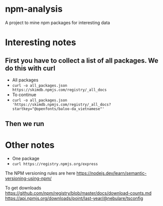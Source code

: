 # npm-analysis
A project to mine npm packages for interesting data

# Interesting notes

## First you have to collect a list of all packages. We do this with curl
- All packages
- `curl -o all_packages.json https://skimdb.npmjs.com/registry/_all_docs`
- To continue
- `curl -o all_packages.json 'https://skimdb.npmjs.com/registry/_all_docs?startkey="@openfonts/baloo-da_vietnamese"'`

## Then we run


# Other notes
- One package
- `curl https://registry.npmjs.org/express`

The NPM versioning rules are here
https://nodejs.dev/learn/semantic-versioning-using-npm/

To get downloads
https://github.com/npm/registry/blob/master/docs/download-counts.md
https://api.npmjs.org/downloads/point/last-year/@nebulare/tsconfig
